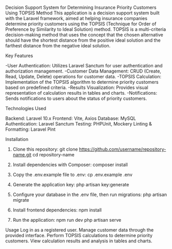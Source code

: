 Decision Support System for Determining Insurance Priority Customers Using TOPSIS Method
This application is a decision support system built with the Laravel framework, aimed at helping insurance companies determine priority customers using the TOPSIS (Technique for Order of Preference by Similarity to Ideal Solution) method. TOPSIS is a multi-criteria decision-making method that uses the concept that the chosen alternative should have the shortest distance from the positive ideal solution and the farthest distance from the negative ideal solution.


Key Features

-User Authentication: Utilizes Laravel Sanctum for user authentication and authorization management.
-Customer Data Management: CRUD (Create, Read, Update, Delete) operations for customer data.
-TOPSIS Calculation: Implementation of the TOPSIS algorithm to determine priority customers based on predefined criteria.
-Results Visualization: Provides visual representation of calculation results in tables and charts.
-Notifications: Sends notifications to users about the status of priority customers.


Technologies Used

Backend: Laravel 10.x
Frontend: Vite, Axios
Database: MySQL
Authentication: Laravel Sanctum
Testing: PHPUnit, Mockery
Linting & Formatting: Laravel Pint


Installation

1. Clone this repository:
git clone https://github.com/username/repository-name.git
cd repository-name

2. Install dependencies with Composer:
composer install

3. Copy the .env.example file to .env:
cp .env.example .env

4. Generate the application key:
php artisan key:generate

5. Configure your database in the .env file, then run migrations:
php artisan migrate

6. Install frontend dependencies:
npm install

7. Run the application:
npm run dev
php artisan serve

Usage
Log in as a registered user.
Manage customer data through the provided interface.
Perform TOPSIS calculations to determine priority customers.
View calculation results and analysis in tables and charts.
